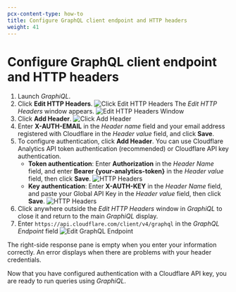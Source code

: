 ```yaml
---
pcx-content-type: how-to
title: Configure GraphQL client endpoint and HTTP headers
weight: 41
---
```


# Configure GraphQL client endpoint and HTTP headers

1.  Launch *GraphiQL*.
2.  Click **Edit HTTP Headers**.
    ![Click Edit HTTP Headers](/analytics/static/images/GraphiQL-edit-http-headers.png)
    The *Edit HTTP Headers* window appears.
    ![Edit HTTP Headers Window](/analytics/static/images/GraphiQL-edit-http-headers-window.png)
3.  Click **Add Header**.
    ![Click Add Header](/analytics/static/images/GraphiQL-add-header.png)
4.  Enter **X-AUTH-EMAIL** in the *Header name* field and your email address registered with Cloudflare in the *Header value* field, and click **Save**.
5.  To configure authentication, click **Add Header**. You can use Cloudflare Analytics API token authentication (recommended) or Cloudflare API key authentication.
    *   **Token authentication**:
        Enter **Authorization** in the *Header Name* field, and enter **Bearer {your-analytics-token}**  in the *Header value* field, then click **Save**.
        ![HTTP Headers](/analytics/static/images/GraphiQL-edit-http-headers-token.png)
    *   **Key authentication**:
        Enter **X-AUTH-KEY** in the *Header Name* field, and paste your Global API Key in the *Header value* field, then click **Save**.
        ![HTTP Headers](/analytics/static/images/GraphiQL-edit-http-headers-complete.png)
6.  Click anywhere outside the *Edit HTTP Headers* window in *GraphiQL* to close it and return to the main *GraphiQL* display.
7.  Enter `https://api.cloudflare.com/client/v4/graphql` in the *GraphQL Endpoint* field
    ![Edit GraphQL Endpoint](/analytics/static/images/GraphiQL-response-pane.png)

<Aside type='note' header='Note'>

The right-side response pane is empty when you enter your information correctly. An error displays when there are problems with your header credentials.

</Aside>

Now that you have configured authentication with a Cloudflare API key, you are ready to run queries using *GraphiQL*.
